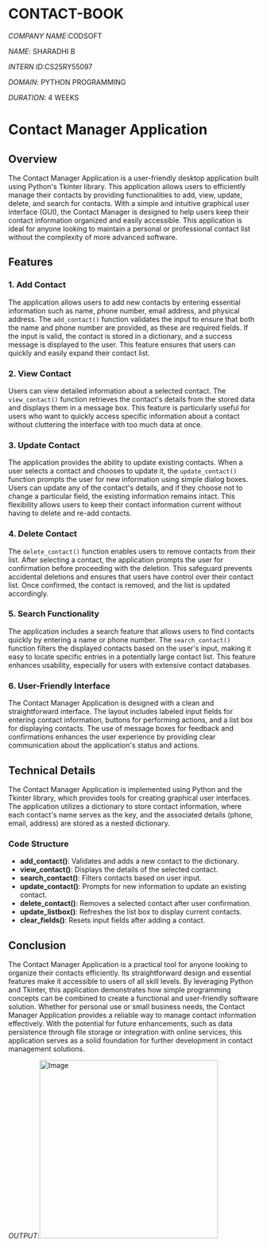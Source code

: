 # CONTACT-BOOK

*COMPANY NAME*:CODSOFT

*NAME*: SHARADHI B

*INTERN ID*:CS25RY55097

*DOMAIN*: PYTHON PROGRAMMING

*DURATION*: 4 WEEKS

# Contact Manager Application

## Overview

The Contact Manager Application is a user-friendly desktop application built using Python's Tkinter library. This application allows users to efficiently manage their contacts by providing functionalities to add, view, update, delete, and search for contacts. With a simple and intuitive graphical user interface (GUI), the Contact Manager is designed to help users keep their contact information organized and easily accessible. This application is ideal for anyone looking to maintain a personal or professional contact list without the complexity of more advanced software.

## Features

### 1. Add Contact
The application allows users to add new contacts by entering essential information such as name, phone number, email address, and physical address. The `add_contact()` function validates the input to ensure that both the name and phone number are provided, as these are required fields. If the input is valid, the contact is stored in a dictionary, and a success message is displayed to the user. This feature ensures that users can quickly and easily expand their contact list.

### 2. View Contact
Users can view detailed information about a selected contact. The `view_contact()` function retrieves the contact's details from the stored data and displays them in a message box. This feature is particularly useful for users who want to quickly access specific information about a contact without cluttering the interface with too much data at once.

### 3. Update Contact
The application provides the ability to update existing contacts. When a user selects a contact and chooses to update it, the `update_contact()` function prompts the user for new information using simple dialog boxes. Users can update any of the contact's details, and if they choose not to change a particular field, the existing information remains intact. This flexibility allows users to keep their contact information current without having to delete and re-add contacts.

### 4. Delete Contact
The `delete_contact()` function enables users to remove contacts from their list. After selecting a contact, the application prompts the user for confirmation before proceeding with the deletion. This safeguard prevents accidental deletions and ensures that users have control over their contact list. Once confirmed, the contact is removed, and the list is updated accordingly.

### 5. Search Functionality
The application includes a search feature that allows users to find contacts quickly by entering a name or phone number. The `search_contact()` function filters the displayed contacts based on the user's input, making it easy to locate specific entries in a potentially large contact list. This feature enhances usability, especially for users with extensive contact databases.

### 6. User-Friendly Interface
The Contact Manager Application is designed with a clean and straightforward interface. The layout includes labeled input fields for entering contact information, buttons for performing actions, and a list box for displaying contacts. The use of message boxes for feedback and confirmations enhances the user experience by providing clear communication about the application's status and actions.

## Technical Details

The Contact Manager Application is implemented using Python and the Tkinter library, which provides tools for creating graphical user interfaces. The application utilizes a dictionary to store contact information, where each contact's name serves as the key, and the associated details (phone, email, address) are stored as a nested dictionary.

### Code Structure
- **add_contact()**: Validates and adds a new contact to the dictionary.
- **view_contact()**: Displays the details of the selected contact.
- **search_contact()**: Filters contacts based on user input.
- **update_contact()**: Prompts for new information to update an existing contact.
- **delete_contact()**: Removes a selected contact after user confirmation.
- **update_listbox()**: Refreshes the list box to display current contacts.
- **clear_fields()**: Resets input fields after adding a contact.

## Conclusion

The Contact Manager Application is a practical tool for anyone looking to organize their contacts efficiently. Its straightforward design and essential features make it accessible to users of all skill levels. By leveraging Python and Tkinter, this application demonstrates how simple programming concepts can be combined to create a functional and user-friendly software solution. Whether for personal use or small business needs, the Contact Manager Application provides a reliable way to manage contact information effectively. With the potential for future enhancements, such as data persistence through file storage or integration with online services, this application serves as a solid foundation for further development in contact management solutions.

*OUTPUT*:<img width="359" alt="Image" src="https://github.com/user-attachments/assets/396102b2-beb5-44f1-9280-4b3d5d1513b5" />
